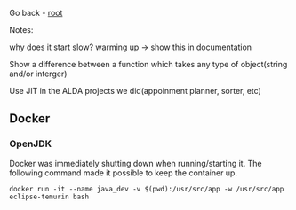 
Go back - [root](../)

Notes:


why does it start slow? warming up -> show this in documentation

Show a difference between a function which takes any type of object(string and/or interger)

Use JIT in the ALDA projects we did(appoinment planner, sorter, etc)



## Docker

### OpenJDK
Docker was immediately shutting down when running/starting it. The following command made it possible to keep the container up.

    docker run -it --name java_dev -v $(pwd):/usr/src/app -w /usr/src/app eclipse-temurin bash
